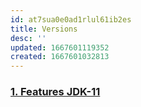 ```yaml
---
id: at7sua0e0ad1rlul61ib2es
title: Versions
desc: ''
updated: 1667601119352
created: 1667601032813
---
```


### [1. Features JDK-11](java.versions.features-jdk11.md)